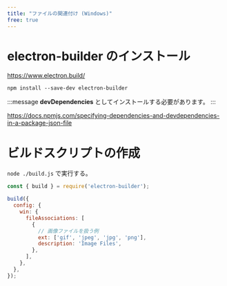 ```yaml
---
title: "ファイルの関連付け (Windows)"
free: true
---
```


# electron-builder のインストール

https://www.electron.build/

```shell:bash
npm install --save-dev electron-builder
```

:::message
**devDependencies** としてインストールする必要があります。
:::

https://docs.npmjs.com/specifying-dependencies-and-devdependencies-in-a-package-json-file

# ビルドスクリプトの作成

`node ./build.js` で実行する。

```javascript:build.js
const { build } = require('electron-builder');

build({
  config: {
    win: {
      fileAssociations: [
        {
          // 画像ファイルを扱う例
          ext: ['gif', 'jpeg', 'jpg', 'png'],
          description: 'Image Files',
        },
      ],
    },
  },
});
```
